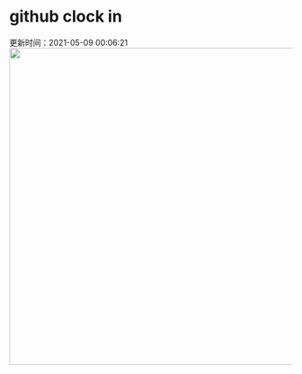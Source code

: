 # github clock in
更新时间：2021-05-09 00:06:21
 <img style="-webkit-user-select: none;margin: auto;cursor: zoom-in;" src="https://cn.bing.com/th?id=OHR.OtterMom_ZH-CN8463720387_1920x1080.jpg&rf=LaDigue_1920x1080.jpg&pid=hp" width="1004" height="564"> 